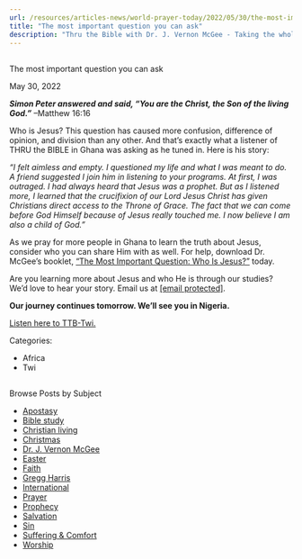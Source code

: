 ```yaml
---
url: /resources/articles-news/world-prayer-today/2022/05/30/the-most-important-question-you-can-ask
title: "The most important question you can ask"
description: "Thru the Bible with Dr. J. Vernon McGee - Taking the whole Word to the whole world"
---
```







## 
 The most important question you can ask


May 30, 2022
![]()




***Simon Peter answered and said, “You are the Christ, the Son of the living God.”*** –Matthew 16:16

Who is Jesus? This question has caused more confusion, difference of opinion, and division than any other. And that’s exactly what a listener of THRU the BIBLE in Ghana was asking as he tuned in. Here is his story:

*“I felt aimless and empty. I questioned my life and what I was meant to do. A friend suggested I join him in listening to your programs. At first, I was outraged. I had always heard that Jesus was a prophet. But as I listened more, I learned that the crucifixion of our Lord Jesus Christ has given Christians direct access to the Throne of Grace. The fact that we can come before God Himself because of Jesus really touched me. I now believe I am also a child of God.”*

As we pray for more people in Ghana to learn the truth about Jesus, consider who you can share Him with as well. For help, download Dr. McGee’s booklet, [“The Most Important Question: Who Is Jesus?”](/docs/default-source/booklets/ttb_who-is-jesus.pdf?sfvrsn=dc91f16_2) today.

Are you learning more about Jesus and who He is through our studies? We’d love to hear your story. Email us at [[email protected]](/cdn-cgi/l/email-protection#a8eae1eae4edeafdfbe8fcfcea86c7dacf).

**Our journey continues tomorrow. We’ll see you in Nigeria.**

[Listen here to TTB-Twi.](https://ttb.twr.org/home/day,0871/language,AKA)



Categories: 


* Africa
* Twi









## 
 Browse Posts by Subject


* [Apostasy](/resources/articles-news/-in-tags/tags/Apostasy)
* [Bible study](/resources/articles-news/-in-tags/tags/Bible-study)
* [Christian living](/resources/articles-news/-in-tags/tags/Christian-living)
* [Christmas](/resources/articles-news/-in-tags/tags/Christmas)
* [Dr. J. Vernon McGee](/resources/articles-news/-in-tags/tags/Dr-J-Vernon-McGee)
* [Easter](/resources/articles-news/-in-tags/tags/easter)
* [Faith](/resources/articles-news/-in-tags/tags/Faith)
* [Gregg Harris](/resources/articles-news/-in-tags/tags/Gregg-Harris)
* [International](/resources/articles-news/-in-tags/tags/International)
* [Prayer](/resources/articles-news/-in-tags/tags/prayer)
* [Prophecy](/resources/articles-news/-in-tags/tags/Prophecy)
* [Salvation](/resources/articles-news/-in-tags/tags/Salvation)
* [Sin](/resources/articles-news/-in-tags/tags/sin)
* [Suffering & Comfort](/resources/articles-news/-in-tags/tags/Suffering-Comfort)
* [Worship](/resources/articles-news/-in-tags/tags/worship)






